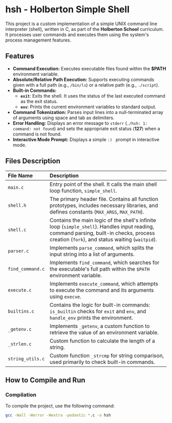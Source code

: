 # hsh - Holberton Simple Shell

This project is a custom implementation of a simple UNIX command line interpreter (shell), written in C, as part of the **Holberton School** curriculum. It processes user commands and executes them using the system's process management features.

## Features

* **Command Execution:** Executes executable files found within the **$PATH** environment variable.
* **Absolute/Relative Path Execution:** Supports executing commands given with a full path (e.g., `/bin/ls`) or a relative path (e.g., `./script`).
* **Built-in Commands:**
    * **`exit`**: Exits the shell. It uses the status of the last executed command as the exit status.
    * **`env`**: Prints the current environment variables to standard output.
* **Command Tokenization:** Parses input lines into a null-terminated array of arguments using space and tab as delimiters.
* **Error Handling:** Displays an error message to `stderr` (`./hsh: 1: command: not found`) and sets the appropriate exit status (**127**) when a command is not found.
* **Interactive Mode Prompt:** Displays a simple `:) ` prompt in interactive mode.

## Files Description

| File Name | Description |
| :--- | :--- |
| `main.c` | Entry point of the shell. It calls the main shell loop function, `simple_shell`. |
| `shell.h` | The primary header file. Contains all function prototypes, includes necessary libraries, and defines constants (`MAX_ARGS`, `MAX_PATH`). |
| `shell.c` | Contains the main logic of the shell's infinite loop (`simple_shell`). Handles input reading, command parsing, built-in checks, process creation (`fork`), and status waiting (`waitpid`). |
| `parser.c` | Implements `parse_command`, which splits the input string into a list of arguments. |
| `find_command.c` | Implements `find_command`, which searches for the executable's full path within the `$PATH` environment variable. |
| `execute.c` | Implements `execute_command`, which attempts to execute the command and its arguments using `execve`. |
| `builtins.c` | Contains the logic for built-in commands: `is_builtin` checks for `exit` and `env`, and `handle_env` prints the environment. |
| `_getenv.c` | Implements `_getenv`, a custom function to retrieve the value of an environment variable. |
| `_strlen.c` | Custom function to calculate the length of a string. |
| `string_utils.c` | Custom function `_strcmp` for string comparison, used primarily to check built-in commands. |

## How to Compile and Run

### Compilation

To compile the project, use the following command:

```bash
gcc -Wall -Werror -Wextra -pedantic *.c -o hsh
